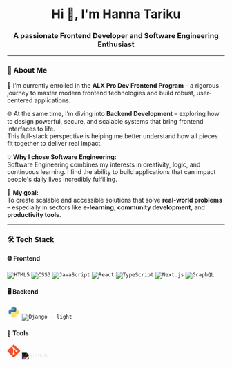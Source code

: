 <h1 align="center">Hi 👋, I'm Hanna Tariku</h1>
<h3 align="center">A passionate Frontend Developer and Software Engineering Enthusiast</h3>

---

### 🧭 About Me

🌱 I’m currently enrolled in the **ALX Pro Dev Frontend Program** – a rigorous journey to master modern frontend technologies and build robust, user-centered applications.

🌐 At the same time, I’m diving into **Backend Development** – exploring how to design powerful, secure, and scalable systems that bring frontend interfaces to life.  
This full-stack perspective is helping me better understand how all pieces fit together to deliver real impact.

💡 **Why I chose Software Engineering:**  
Software Engineering combines my interests in creativity, logic, and continuous learning. I find the ability to build applications that can impact people's daily lives incredibly fulfilling.

🎯 **My goal:**  
To create scalable and accessible solutions that solve **real-world problems** – especially in sectors like **e-learning**, **community development**, and **productivity tools**.

---

### 🛠️ Tech Stack

#### 🌐 Frontend
<code><img height="30" src="https://cdn.jsdelivr.net/gh/devicons/devicon/icons/html5/html5-original.svg" alt="HTML5"/></code>
<code><img height="30" src="https://cdn.jsdelivr.net/gh/devicons/devicon/icons/css3/css3-original.svg" alt="CSS3"/></code>
<code><img height="30" src="https://cdn.jsdelivr.net/gh/devicons/devicon/icons/javascript/javascript-original.svg" alt="JavaScript"/></code>
<code><img height="30" src="https://cdn.jsdelivr.net/gh/devicons/devicon/icons/react/react-original.svg" alt="React"/></code>
<code><img height="30" src="https://cdn.jsdelivr.net/gh/devicons/devicon/icons/typescript/typescript-original.svg" alt="TypeScript"/></code>
<code><img height="30" src="https://cdn.jsdelivr.net/gh/devicons/devicon/icons/nextjs/nextjs-original.svg" alt="Next.js"/></code>
<code><img height="30" src="https://cdn.jsdelivr.net/gh/devicons/devicon/icons/graphql/graphql-plain.svg" alt="GraphQL"/></code>

#### 🖥️ Backend
<code><img height="30" src="https://raw.githubusercontent.com/devicons/devicon/master/icons/python/python-original.svg" alt="Python"/></code>
<code><img height="30" src="https://cdn.jsdelivr.net/gh/devicons/devicon/icons/django/django-plain.svg" alt="Django - light"/></code>

#### 🔧 Tools
<code><img height="30" src="https://raw.githubusercontent.com/devicons/devicon/master/icons/git/git-original.svg" alt="Git"/></code>
<code><img height="30" src="https://img.icons8.com/ios-filled/50/000000/github.png" alt="GitHub" style="filter: invert(1);"/></code>


